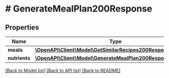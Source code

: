 # # GenerateMealPlan200Response

## Properties

Name | Type | Description | Notes
------------ | ------------- | ------------- | -------------
**meals** | [**\OpenAPI\Client\Model\GetSimilarRecipes200ResponseInner[]**](GetSimilarRecipes200ResponseInner.md) |  |
**nutrients** | [**\OpenAPI\Client\Model\GenerateMealPlan200ResponseNutrients**](GenerateMealPlan200ResponseNutrients.md) |  |

[[Back to Model list]](../../README.md#models) [[Back to API list]](../../README.md#endpoints) [[Back to README]](../../README.md)
